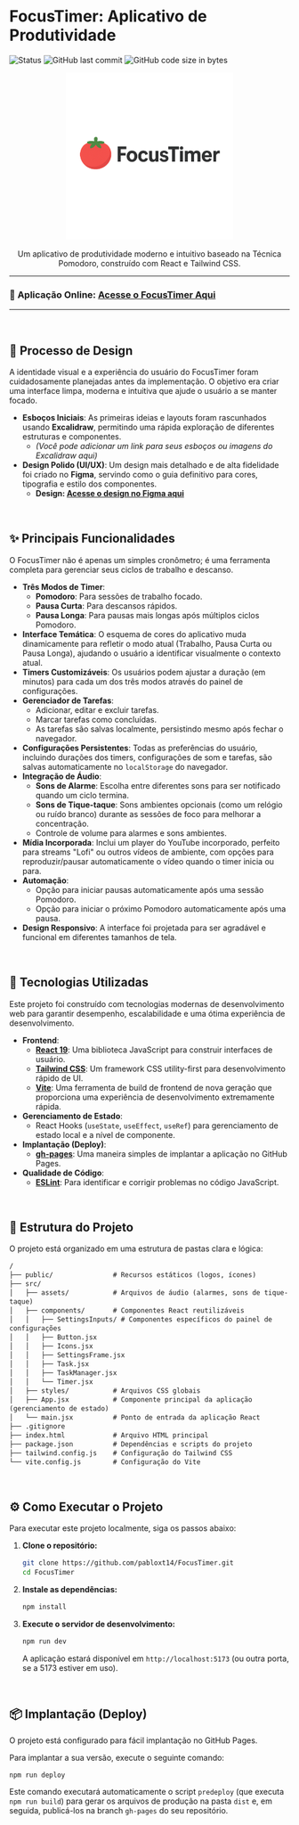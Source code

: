 # FocusTimer: Aplicativo de Produtividade

![Status](https://img.shields.io/badge/status-finalizado-green)
![GitHub last commit](https://img.shields.io/github/last-commit/PabloBarcellos-0522/FocusTimer?color=blue)
![GitHub code size in bytes](https://img.shields.io/github/languages/code-size/PabloBarcellos-0522/FocusTimer?color=blue)

<div align="center">
  <img src="https://raw.githubusercontent.com/PabloBarcellos-0522/FocusTimer/main/public/FocusTimer%20Logo.png" alt="Logo do FocusTimer" width="300px"/>
</div>

<p align="center">
  Um aplicativo de produtividade moderno e intuitivo baseado na Técnica Pomodoro, construído com React e Tailwind CSS.
</p>

---

### 🔗 **Aplicação Online: [Acesse o FocusTimer Aqui](https://PabloBarcellos-0522.github.io/FocusTimer/)**

---

<br/>

## 🎨 Processo de Design

A identidade visual e a experiência do usuário do FocusTimer foram cuidadosamente planejadas antes da implementação. O objetivo era criar uma interface limpa, moderna e intuitiva que ajude o usuário a se manter focado.

-   **Esboços Iniciais**: As primeiras ideias e layouts foram rascunhados usando **Excalidraw**, permitindo uma rápida exploração de diferentes estruturas e componentes.
    -   *(Você pode adicionar um link para seus esboços ou imagens do Excalidraw aqui)*
-   **Design Polido (UI/UX)**: Um design mais detalhado e de alta fidelidade foi criado no **Figma**, servindo como o guia definitivo para cores, tipografia e estilo dos componentes.
    -   **Design: [Acesse o design no Figma aqui](http://www.figma.com/design/ojIinc4QpL39jAhtpazVkt)**

<br/>

## ✨ Principais Funcionalidades

O FocusTimer não é apenas um simples cronômetro; é uma ferramenta completa para gerenciar seus ciclos de trabalho e descanso.

-   **Três Modos de Timer**:
    -   **Pomodoro**: Para sessões de trabalho focado.
    -   **Pausa Curta**: Para descansos rápidos.
    -   **Pausa Longa**: Para pausas mais longas após múltiplos ciclos Pomodoro.
-   **Interface Temática**: O esquema de cores do aplicativo muda dinamicamente para refletir o modo atual (Trabalho, Pausa Curta ou Pausa Longa), ajudando o usuário a identificar visualmente o contexto atual.
-   **Timers Customizáveis**: Os usuários podem ajustar a duração (em minutos) para cada um dos três modos através do painel de configurações.
-   **Gerenciador de Tarefas**:
    -   Adicionar, editar e excluir tarefas.
    -   Marcar tarefas como concluídas.
    -   As tarefas são salvas localmente, persistindo mesmo após fechar o navegador.
-   **Configurações Persistentes**: Todas as preferências do usuário, incluindo durações dos timers, configurações de som e tarefas, são salvas automaticamente no `localStorage` do navegador.
-   **Integração de Áudio**:
    -   **Sons de Alarme**: Escolha entre diferentes sons para ser notificado quando um ciclo termina.
    -   **Sons de Tique-taque**: Sons ambientes opcionais (como um relógio ou ruído branco) durante as sessões de foco para melhorar a concentração.
    -   Controle de volume para alarmes e sons ambientes.
-   **Mídia Incorporada**: Inclui um player do YouTube incorporado, perfeito para streams "Lofi" ou outros vídeos de ambiente, com opções para reproduzir/pausar automaticamente o vídeo quando o timer inicia ou para.
-   **Automação**:
    -   Opção para iniciar pausas automaticamente após uma sessão Pomodoro.
    -   Opção para iniciar o próximo Pomodoro automaticamente após uma pausa.
-   **Design Responsivo**: A interface foi projetada para ser agradável e funcional em diferentes tamanhos de tela.

<br/>

## 🚀 Tecnologias Utilizadas

Este projeto foi construído com tecnologias modernas de desenvolvimento web para garantir desempenho, escalabilidade e uma ótima experiência de desenvolvimento.

-   **Frontend**:
    -   [**React 19**](https://react.dev/): Uma biblioteca JavaScript para construir interfaces de usuário.
    -   [**Tailwind CSS**](https://tailwindcss.com/): Um framework CSS utility-first para desenvolvimento rápido de UI.
    -   [**Vite**](https://vitejs.dev/): Uma ferramenta de build de frontend de nova geração que proporciona uma experiência de desenvolvimento extremamente rápida.
-   **Gerenciamento de Estado**:
    -   React Hooks (`useState`, `useEffect`, `useRef`) para gerenciamento de estado local e a nível de componente.
-   **Implantação (Deploy)**:
    -   [**gh-pages**](https://www.npmjs.com/package/gh-pages): Uma maneira simples de implantar a aplicação no GitHub Pages.
-   **Qualidade de Código**:
    -   [**ESLint**](https://eslint.org/): Para identificar e corrigir problemas no código JavaScript.

<br/>

## 📂 Estrutura do Projeto

O projeto está organizado em uma estrutura de pastas clara e lógica:

```
/
├── public/               # Recursos estáticos (logos, ícones)
├── src/
│   ├── assets/           # Arquivos de áudio (alarmes, sons de tique-taque)
│   ├── components/       # Componentes React reutilizáveis
│   │   ├── SettingsInputs/ # Componentes específicos do painel de configurações
│   │   ├── Button.jsx
│   │   ├── Icons.jsx
│   │   ├── SettingsFrame.jsx
│   │   ├── Task.jsx
│   │   ├── TaskManager.jsx
│   │   └── Timer.jsx
│   ├── styles/           # Arquivos CSS globais
│   ├── App.jsx           # Componente principal da aplicação (gerenciamento de estado)
│   └── main.jsx          # Ponto de entrada da aplicação React
├── .gitignore
├── index.html            # Arquivo HTML principal
├── package.json          # Dependências e scripts do projeto
├── tailwind.config.js    # Configuração do Tailwind CSS
└── vite.config.js        # Configuração do Vite
```

<br/>

## ⚙️ Como Executar o Projeto

Para executar este projeto localmente, siga os passos abaixo:

1.  **Clone o repositório:**

    ```bash
    git clone https://github.com/pabloxt14/FocusTimer.git
    cd FocusTimer
    ```

2.  **Instale as dependências:**

    ```bash
    npm install
    ```

3.  **Execute o servidor de desenvolvimento:**
    ```bash
    npm run dev
    ```
    A aplicação estará disponível em `http://localhost:5173` (ou outra porta, se a 5173 estiver em uso).

<br/>

## 📦 Implantação (Deploy)

O projeto está configurado para fácil implantação no GitHub Pages.

Para implantar a sua versão, execute o seguinte comando:

```bash
npm run deploy
```

Este comando executará automaticamente o script `predeploy` (que executa `npm run build`) para gerar os arquivos de produção na pasta `dist` e, em seguida, publicá-los na branch `gh-pages` do seu repositório.
